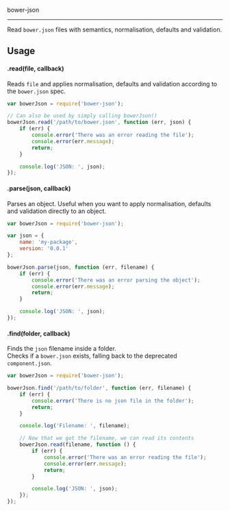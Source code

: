 bower-json

----------------

Read `bower.json` files with semantics, normalisation, defaults and validation.


## Usage

#### .read(file, callback)

Reads `file` and applies normalisation, defaults and validation according to the `bower.json` spec.

```js
var bowerJson = require('bower-json');

// Can also be used by simply calling bowerJson()
bowerJson.read('/path/to/bower.json', function (err, json) {
    if (err) {
        console.error('There was an error reading the file');
        console.error(err.message);
        return;
    }

    console.log('JSON: ', json);
});
```


#### .parse(json, callback)

Parses an object. Useful when you want to apply normalisation, defaults and validation
directly to an object.

```js
var bowerJson = require('bower-json');

var json = {
    name: 'my-package',
    version: '0.0.1'
};

bowerJson.parse(json, function (err, filename) {
    if (err) {
        console.error('There was an error parsing the object');
        console.error(err.message);
        return;
    }

    console.log('JSON: ', json);
});
```


#### .find(folder, callback)

Finds the `json` filename inside a folder.   
Checks if a `bower.json` exists, falling back to the deprecated `component.json`.   

```js
var bowerJson = require('bower-json');

bowerJson.find('/path/to/folder', function (err, filename) {
    if (err) {
        console.error('There is no json file in the folder');
        return;
    }

    console.log('Filename: ', filename);

    // Now that we got the filename, we can read its contents
    bowerJson.read(filename, function () {
        if (err) {
            console.error('There was an error reading the file');
            console.error(err.message);
            return;
        }

        console.log('JSON: ', json);
    });
});
```
